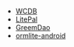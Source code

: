 - [WCDB](https://github.com/Tencent/wcdb)
- [LitePal](https://github.com/guolindev/LitePal)
- [GreemDao](https://github.com/greenrobot/greenDAO)
- [ormlite-android](https://github.com/j256/ormlite-android)
